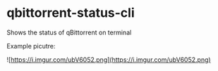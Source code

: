 # qbittorrent-status-cli
Shows the status of qBittorrent on terminal

Example picutre:

![https://i.imgur.com/ubV6052.png](https://i.imgur.com/ubV6052.png)

